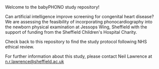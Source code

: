 Welcome to the babyPHONO study repository!

Can artificial intelligence improve screening for congenital heart disease? We are assessing the feasibility of incorporating phonocardiography into the newborn physical examination at Jessops Wing, Sheffield with the support of funding from the Sheffield Children's Hospital Charity.

Check back to this repository to find the study protocol following NHS ethical review.

For further information about this study, please contact Neil Lawrence at n.r.lawrence@sheffield.ac.uk
